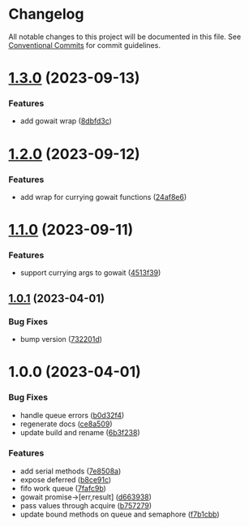 # Changelog

All notable changes to this project will be documented in this file. See
[Conventional Commits](https://conventionalcommits.org) for commit guidelines.

# [1.3.0](https://github.com/calebboyd/async/compare/v1.2.0...v1.3.0) (2023-09-13)


### Features

* add gowait wrap ([8dbfd3c](https://github.com/calebboyd/async/commit/8dbfd3cc23c01a5e5d36be7ab034a7cfbb928fac))

# [1.2.0](https://github.com/calebboyd/async/compare/v1.1.0...v1.2.0) (2023-09-12)


### Features

* add wrap for currying gowait functions ([24af8e6](https://github.com/calebboyd/async/commit/24af8e62fce00c9511bbf4971fe0ef464412313c))

# [1.1.0](https://github.com/calebboyd/async/compare/v1.0.1...v1.1.0) (2023-09-11)


### Features

* support currying args to gowait ([4513f39](https://github.com/calebboyd/async/commit/4513f39788239ed8d359f629315c6073ced42d94))

## [1.0.1](https://github.com/calebboyd/async/compare/v1.0.0...v1.0.1) (2023-04-01)


### Bug Fixes

* bump version ([732201d](https://github.com/calebboyd/async/commit/732201d0d97e6817f5cb16302f34e658b5e966b7))

# 1.0.0 (2023-04-01)


### Bug Fixes

* handle queue errors ([b0d32f4](https://github.com/calebboyd/async/commit/b0d32f4128042db999c39ee5d55e69d7b4a3ab68))
* regenerate docs ([ce8a509](https://github.com/calebboyd/async/commit/ce8a509d35a89cb9a5f523ba3e6a6d3bc5cf2b89))
* update build and rename ([6b3f238](https://github.com/calebboyd/async/commit/6b3f2383424ed3d9d0634d77896123f7b13bbbdd))


### Features

* add serial methods ([7e8508a](https://github.com/calebboyd/async/commit/7e8508aa4b7ae805a24ad7e8e4d3691cca834aab))
* expose deferred ([b8ce91c](https://github.com/calebboyd/async/commit/b8ce91c07f5631457b48ac94147530f0a1ca2ada))
* fifo work queue ([7fafc9b](https://github.com/calebboyd/async/commit/7fafc9be409242475464248282005a131bb4c40a))
* gowait promise->[err,result] ([d663938](https://github.com/calebboyd/async/commit/d663938a12e259ec9ffe37c8226ef56ee058160c))
* pass values through acquire ([b757279](https://github.com/calebboyd/async/commit/b7572793fa45a654cd33bbef6f2b94f532ec23b0))
* update bound methods on queue and semaphore ([f7b1cbb](https://github.com/calebboyd/async/commit/f7b1cbb2f66dc4a56d1b3850cf15835de29491e3))
